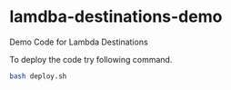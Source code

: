 # lamdba-destinations-demo
Demo Code for Lambda Destinations

To deploy the code try following command.
```sh
bash deploy.sh
```
